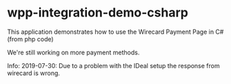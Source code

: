 # wpp-integration-demo-csharp


This application demonstrates how to use the Wirecard Payment Page in C# (from php code)



We're still working on more payment methods.

Info:
2019-07-30:
Due to a problem with the IDeal setup the response from wirecard is wrong.
